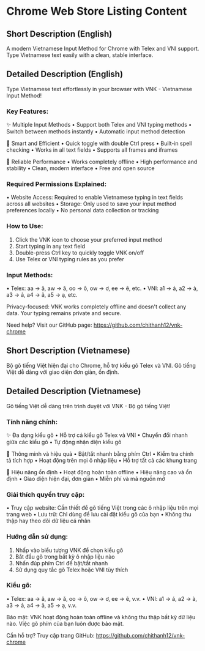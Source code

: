 # Chrome Web Store Listing Content

## Short Description (English)
A modern Vietnamese Input Method for Chrome with Telex and VNI support. Type Vietnamese text easily with a clean, stable interface.

## Detailed Description (English)

Type Vietnamese text effortlessly in your browser with VNK - Vietnamese Input Method!

### Key Features:
✨ Multiple Input Methods
• Support both Telex and VNI typing methods
• Switch between methods instantly
• Automatic input method detection

🚀 Smart and Efficient
• Quick toggle with double Ctrl press
• Built-in spell checking
• Works in all text fields
• Supports all frames and iframes

💪 Reliable Performance
• Works completely offline
• High performance and stability
• Clean, modern interface
• Free and open source

### Required Permissions Explained:
• Website Access: Required to enable Vietnamese typing in text fields across all websites
• Storage: Only used to save your input method preferences locally
• No personal data collection or tracking

### How to Use:
1. Click the VNK icon to choose your preferred input method
2. Start typing in any text field
3. Double-press Ctrl key to quickly toggle VNK on/off
4. Use Telex or VNI typing rules as you prefer

### Input Methods:
• Telex: aa → â, aw → ă, oo → ô, ow → ơ, ee → ê, etc.
• VNI: a1 → á, a2 → à, a3 → ả, a4 → ã, a5 → ạ, etc.

Privacy-focused: VNK works completely offline and doesn't collect any data. Your typing remains private and secure.

Need help? Visit our GitHub page: https://github.com/chithanh12/vnk-chrome

## Short Description (Vietnamese)
Bộ gõ tiếng Việt hiện đại cho Chrome, hỗ trợ kiểu gõ Telex và VNI. Gõ tiếng Việt dễ dàng với giao diện đơn giản, ổn định.

## Detailed Description (Vietnamese)

Gõ tiếng Việt dễ dàng trên trình duyệt với VNK - Bộ gõ tiếng Việt!

### Tính năng chính:
✨ Đa dạng kiểu gõ
• Hỗ trợ cả kiểu gõ Telex và VNI
• Chuyển đổi nhanh giữa các kiểu gõ
• Tự động nhận diện kiểu gõ

🚀 Thông minh và hiệu quả
• Bật/tắt nhanh bằng phím Ctrl
• Kiểm tra chính tả tích hợp
• Hoạt động trên mọi ô nhập liệu
• Hỗ trợ tất cả các khung trang

💪 Hiệu năng ổn định
• Hoạt động hoàn toàn offline
• Hiệu năng cao và ổn định
• Giao diện hiện đại, đơn giản
• Miễn phí và mã nguồn mở

### Giải thích quyền truy cập:
• Truy cập website: Cần thiết để gõ tiếng Việt trong các ô nhập liệu trên mọi trang web
• Lưu trữ: Chỉ dùng để lưu cài đặt kiểu gõ của bạn
• Không thu thập hay theo dõi dữ liệu cá nhân

### Hướng dẫn sử dụng:
1. Nhấp vào biểu tượng VNK để chọn kiểu gõ
2. Bắt đầu gõ trong bất kỳ ô nhập liệu nào
3. Nhấn đúp phím Ctrl để bật/tắt nhanh
4. Sử dụng quy tắc gõ Telex hoặc VNI tùy thích

### Kiểu gõ:
• Telex: aa → â, aw → ă, oo → ô, ow → ơ, ee → ê, v.v.
• VNI: a1 → á, a2 → à, a3 → ả, a4 → ã, a5 → ạ, v.v.

Bảo mật: VNK hoạt động hoàn toàn offline và không thu thập bất kỳ dữ liệu nào. Việc gõ phím của bạn luôn được bảo mật.

Cần hỗ trợ? Truy cập trang GitHub: https://github.com/chithanh12/vnk-chrome 